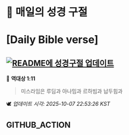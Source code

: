 # 🙏 매일의 성경 구절
# [Daily Bible verse]
## [![README에 성경구절 업데이트](https://github.com/DONGSUKA/first_test/actions/workflows/update-readme-bible.yml/badge.svg)](https://github.com/DONGSUKA/first_test/actions/workflows/update-readme-bible.yml)
<!-- START_BIBLE_VERSE -->
📖 **역대상 1:11**
> 미스라임은 루딤과 아나밈과 르하빔과 납두힘과

🕊️ _업데이트 시각: 2025-10-07 22:53:26 KST_
  <!-- END_BIBLE_VERSE -->
## GITHUB_ACTION

